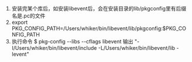 1. 安装完某个库后，如安装libevent后，会在安装目录的lib/pkgconfig里有后缀名是.pc的文件
2. export PKG_CONFIG_PATH=/Users/whiker/bin/libevent/lib/pkgconfig:$PKG_CONFIG_PATH
3. 执行命令
   $ pkg-config --libs --cflags libevent
   输出 "-I/Users/whiker/bin/libevent/include -L/Users/whiker/bin/libevent/lib -levent"